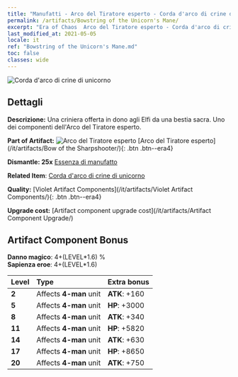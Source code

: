 ```yaml
---
title: "Manufatti - Arco del Tiratore esperto - Corda d'arco di crine di unicorno"
permalink: /artifacts/Bowstring of the Unicorn's Mane/
excerpt: "Era of Chaos  Arco del Tiratore esperto - Corda d'arco di crine di unicorno. Una criniera offerta in dono agli Elfi da una bestia sacra. Uno dei componenti dell'Arco del Tiratore esperto."
last_modified_at: 2021-05-05
locale: it
ref: "Bowstring of the Unicorn's Mane.md"
toc: false
classes: wide
---
```


 ![Corda d'arco di crine di unicorno](/images/t/artifact_40103.png)



## Dettagli

 **Descrizione:** Una criniera offerta in dono agli Elfi da una bestia sacra. Uno dei componenti dell'Arco del Tiratore esperto.

 **Part of Artifact:** ![Arco del Tiratore esperto](/images/t/icon_artifact_10.png) [Arco del Tiratore esperto](/it/artifacts/Bow of the Sharpshooter/){: .btn .btn--era4}

 **Dismantle: 25x** [Essenza di manufatto](/ItemsIT/con_905/)

 **Related Item**: [Corda d'arco di crine di unicorno](/ItemsIT/art_105/)

 **Quality:** [Violet Artifact Components](/it/artifacts/Violet Artifact Components/){: .btn .btn--era4}

 **Upgrade cost:** [Artifact component upgrade cost](/it/artifacts/Artifact Component Upgrade/)

## Artifact Component Bonus

  **Danno magico**: 4+(LEVEL\*1.6) %<br/>**Sapienza eroe**: 4+(LEVEL\*1.6)

  |  Level  | Type |    Extra bonus  | 
  |:--------|:-----|:----------------| 
  | **2** | Affects **4-man** unit | **ATK**: +160 | 
  | **5** | Affects **4-man** unit | **HP**: +3000 | 
  | **8** | Affects **4-man** unit | **ATK**: +340 | 
  | **11** | Affects **4-man** unit | **HP**: +5820 | 
  | **14** | Affects **4-man** unit | **ATK**: +630 | 
  | **17** | Affects **4-man** unit | **HP**: +8650 | 
  | **20** | Affects **4-man** unit | **ATK**: +750 | 
